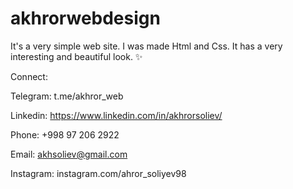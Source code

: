 # akhrorwebdesign
It's a very simple web site. I was made Html and Css. It has a very interesting and beautiful look. ✨

Connect:

Telegram: t.me/akhror_web

Linkedin: https://www.linkedin.com/in/akhrorsoliev/

Phone: +998 97 206 2922

Email: akhsoliev@gmail.com

Instagram: instagram.com/ahror_soliyev98
